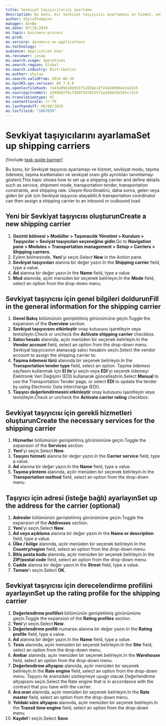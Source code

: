 ```yaml
---
title: Sevkiyat taşıyıcılarını ayarlama
description: Bu konu, bir Sevkiyat taşıyıcısı ayarlamayı ve hizmet, sevkiyat modu, taşıma ödemesi, taşıma kısıtlamaları ve sevkiyat oranı gibi ayrıntıları tanımlamayı gösterir.
author: ShylaThompson
manager: AnnBe
ms.date: 07/19/2019
ms.topic: business-process
ms.prod: ''
ms.service: dynamics-ax-applications
ms.technology: ''
audience: Application User
ms.reviewer: josaw
ms.search.scope: Operations
ms.search.region: Global
ms.search.industry: Distribution
ms.author: shylaw
ms.search.validFrom: 2016-06-30
ms.dyn365.ops.version: AX 7.0.0
ms.openlocfilehash: 7a43a99e10b915f1265be14f2442069dae3a22e5
ms.sourcegitcommit: a368682f9cf3897347d155f1a2d4b33e555cc2c4
ms.translationtype: HT
ms.contentlocale: tr-TR
ms.lasthandoff: 08/08/2019
ms.locfileid: "1867039"
---
```

# <a name="set-up-shipping-carriers"></a><span data-ttu-id="8e67d-103">Sevkiyat taşıyıcılarını ayarlama</span><span class="sxs-lookup"><span data-stu-id="8e67d-103">Set up shipping carriers</span></span>

[!include [task guide banner](../../includes/task-guide-banner.md)]

<span data-ttu-id="8e67d-104">Bu konu, bir Sevkiyat taşıyıcısı ayarlamayı ve hizmet, sevkiyat modu, taşıma ödemesi, taşıma kısıtlamaları ve sevkiyat oranı gibi ayrıntıları tanımlamayı gösterir.</span><span class="sxs-lookup"><span data-stu-id="8e67d-104">This topic shows how to set up a shipping carrier and define details such as service, shipment mode, transportation tender, transportation constraints, and shipping rate.</span></span> <span data-ttu-id="8e67d-105">Ulaşım Koordinatörü, daha sonra, gelen veya giden bir yük için Sevkiyat taşıyıcısı atayabilir.</span><span class="sxs-lookup"><span data-stu-id="8e67d-105">A transportation coordinator can then assign a shipping carrier to an inbound or outbound load.</span></span>


## <a name="create-a-new-shipping-carrier"></a><span data-ttu-id="8e67d-106">Yeni bir Sevkiyat taşıyıcısı oluşturun</span><span class="sxs-lookup"><span data-stu-id="8e67d-106">Create a new shipping carrier</span></span>
1. <span data-ttu-id="8e67d-107">**Gezinti bölmesi > Modüller > Taşımacılık Yönetimi > Kurulum > Taşıyıcılar > Seviyat taşıyıcıları seçeneğine gidin**.</span><span class="sxs-lookup"><span data-stu-id="8e67d-107">Go to **Navigation pane > Modules > Transportation management > Setup > Carriers > Shipping carriers**.</span></span>
2. <span data-ttu-id="8e67d-108">Eylem bölmesinde, **Yeni**'yi seçin.</span><span class="sxs-lookup"><span data-stu-id="8e67d-108">Select **New** in the Action pane.</span></span>
3. <span data-ttu-id="8e67d-109">**Sevkiyat taşıyıcıları** alanına bir değer yazın.</span><span class="sxs-lookup"><span data-stu-id="8e67d-109">In the **Shipping carrier** field, type a value.</span></span>
4. <span data-ttu-id="8e67d-110">**Ad** alanına bir değer yazın.</span><span class="sxs-lookup"><span data-stu-id="8e67d-110">In the **Name** field, type a value.</span></span>
5. <span data-ttu-id="8e67d-111">**Mod** alanında, açılır menüden bir seçenek belirleyin.</span><span class="sxs-lookup"><span data-stu-id="8e67d-111">In the **Mode** field, select an option from the drop-down menu.</span></span>

## <a name="fill-in-the-general-information-for-the-shipping-carrier"></a><span data-ttu-id="8e67d-112">Sevkiyat taşıyıcısı için genel bilgileri doldurun</span><span class="sxs-lookup"><span data-stu-id="8e67d-112">Fill in the general information for the shipping carrier</span></span>
1. <span data-ttu-id="8e67d-113">**Genel Bakış** bölümünün genişletilmiş görünümüne geçin.</span><span class="sxs-lookup"><span data-stu-id="8e67d-113">Toggle the expansion of the **Overview** section.</span></span>
2. <span data-ttu-id="8e67d-114">**Sevkiyat taşıyıcısını etkinleştir** onay kutusunu işaretleyin veya temizleyin.</span><span class="sxs-lookup"><span data-stu-id="8e67d-114">Check or uncheck the **Activate shipping carrier** checkbox.</span></span>
3. <span data-ttu-id="8e67d-115">**Satıcı hesabı** alanında, açılır menüden bir seçenek belirleyin.</span><span class="sxs-lookup"><span data-stu-id="8e67d-115">In the **Vendor account** field, select an option from the drop-down menu.</span></span> <span data-ttu-id="8e67d-116">Sevkiyat taşıyıcısının atanacağı satıcı hesabını seçin.</span><span class="sxs-lookup"><span data-stu-id="8e67d-116">Select the vendor account to assign the shipping carrier to.</span></span>  
4. <span data-ttu-id="8e67d-117">**Taşıma ödemesi türü** alanında bir seçenek belirleyin.</span><span class="sxs-lookup"><span data-stu-id="8e67d-117">In the **Transportation tender type** field, select an option.</span></span> <span data-ttu-id="8e67d-118">Taşıma ödemesi sayfasını kullanmak için **El ile**'yi seçin veya **EDI**'yi seçerek ödemeyi Elektronik Veri Değişimi (EDI) kullanarak güncelleştirin.</span><span class="sxs-lookup"><span data-stu-id="8e67d-118">Select **Manual** to use the Transportation Tender page, or select **EDI** to update the tender by using Electronic Data Interchange (EDI).</span></span>  
5. <span data-ttu-id="8e67d-119">**Taşıyıcı değerlendirmesini etkinleştir** onay kutusunu işaretleyin veya temizleyin.</span><span class="sxs-lookup"><span data-stu-id="8e67d-119">Check or uncheck the **Activate carrier rating** checkbox.</span></span>

## <a name="create-the-necessary-services-for-the-shipping-carrier"></a><span data-ttu-id="8e67d-120">Sevkiyat taşıyıcısı için gerekli hizmetleri oluşturun</span><span class="sxs-lookup"><span data-stu-id="8e67d-120">Create the necessary services for the shipping carrier</span></span>
1. <span data-ttu-id="8e67d-121">**Hizmetler** bölümünün genişletilmiş görünümüne geçin.</span><span class="sxs-lookup"><span data-stu-id="8e67d-121">Toggle the expansion of the **Services** section.</span></span>
2. <span data-ttu-id="8e67d-122">**Yeni**'yi seçin.</span><span class="sxs-lookup"><span data-stu-id="8e67d-122">Select **New**.</span></span>
3. <span data-ttu-id="8e67d-123">**Taşıyıcı hizmeti** alanına bir değer yazın.</span><span class="sxs-lookup"><span data-stu-id="8e67d-123">In the **Carrier service** field, type a value.</span></span>
4. <span data-ttu-id="8e67d-124">**Ad** alanına bir değer yazın.</span><span class="sxs-lookup"><span data-stu-id="8e67d-124">In the **Name** field, type a value.</span></span>
5. <span data-ttu-id="8e67d-125">**Taşıma yöntemi** alanında, açılır menüden bir seçenek belirleyin.</span><span class="sxs-lookup"><span data-stu-id="8e67d-125">In the **Transportation method** field, select an option from the drop-down menu.</span></span>

## <a name="set-up-the-address-for-the-carrier-optional"></a><span data-ttu-id="8e67d-126">Taşıyıcı için adresi (isteğe bağlı) ayarlayın</span><span class="sxs-lookup"><span data-stu-id="8e67d-126">Set up the address for the carrier (optional)</span></span>
1. <span data-ttu-id="8e67d-127">**Adresler** bölümünün genişletilmiş görünümüne geçin.</span><span class="sxs-lookup"><span data-stu-id="8e67d-127">Toggle the expansion of the **Addresses** section.</span></span>
2. <span data-ttu-id="8e67d-128">**Yeni**'yi seçin.</span><span class="sxs-lookup"><span data-stu-id="8e67d-128">Select **New**.</span></span>
3. <span data-ttu-id="8e67d-129">**Ad veya açıklama** alanına bir değer yazın.</span><span class="sxs-lookup"><span data-stu-id="8e67d-129">In the **Name or description** field, type a value.</span></span>
4. <span data-ttu-id="8e67d-130">**Ülke / bölge** alanında, açılır menüden bir seçenek belirleyin.</span><span class="sxs-lookup"><span data-stu-id="8e67d-130">In the **Country/region** field, select an option from the drop-down menu.</span></span>
5. <span data-ttu-id="8e67d-131">**Bitiş posta kodu** alanında, açılır menüden bir seçenek belirleyin.</span><span class="sxs-lookup"><span data-stu-id="8e67d-131">In the **ZIP/postal code** field, select an option from the drop-down menu.</span></span>
6. <span data-ttu-id="8e67d-132">**Cadde** alanına bir değer yazın.</span><span class="sxs-lookup"><span data-stu-id="8e67d-132">In the **Street** field, type a value.</span></span>
7. <span data-ttu-id="8e67d-133">**Tamam**'ı seçin.</span><span class="sxs-lookup"><span data-stu-id="8e67d-133">Select **OK**.</span></span>

## <a name="set-up-the-rating-profile-for-the-shipping-carrier"></a><span data-ttu-id="8e67d-134">Sevkiyat taşıyıcısı için derecelendirme profilini ayarlayın</span><span class="sxs-lookup"><span data-stu-id="8e67d-134">Set up the rating profile for the shipping carrier</span></span>
1. <span data-ttu-id="8e67d-135">**Değerlendirme profilleri** bölümünün genişletilmiş görünümüne geçin.</span><span class="sxs-lookup"><span data-stu-id="8e67d-135">Toggle the expansion of the **Rating profiles** section.</span></span>
2. <span data-ttu-id="8e67d-136">**Yeni**'yi seçin.</span><span class="sxs-lookup"><span data-stu-id="8e67d-136">Select **New**.</span></span>
3. <span data-ttu-id="8e67d-137">**Değerlendirme profili** numarası alanına bir değer yazın.</span><span class="sxs-lookup"><span data-stu-id="8e67d-137">In the **Rating profile** field, type a value.</span></span>
4. <span data-ttu-id="8e67d-138">**Ad** alanına bir değer yazın.</span><span class="sxs-lookup"><span data-stu-id="8e67d-138">In the **Name** field, type a value.</span></span>
5. <span data-ttu-id="8e67d-139">**Tesis** alanında, açılır menüden bir seçenek belirleyin.</span><span class="sxs-lookup"><span data-stu-id="8e67d-139">In the **Site** field, select an option from the drop-down menu.</span></span>
6. <span data-ttu-id="8e67d-140">**Ambar** alanında, açılır menüden bir seçenek belirleyin.</span><span class="sxs-lookup"><span data-stu-id="8e67d-140">In the **Warehouse** field, select an option from the drop-down menu.</span></span>
7. <span data-ttu-id="8e67d-141">**Değerlendirme altyapısı** alanında, açılır menüden bir seçenek belirleyin.</span><span class="sxs-lookup"><span data-stu-id="8e67d-141">In the **Rate engine** field, select an option from the drop-down menu.</span></span> <span data-ttu-id="8e67d-142">Taşıyıcı ile aranızdaki sözleşmeye uyugn olacak Değerlendirme altyapısını seçin.</span><span class="sxs-lookup"><span data-stu-id="8e67d-142">Select the Rate engine that is in accordance with the contract that you have with the carrier.</span></span>  
8. <span data-ttu-id="8e67d-143">**Ara oran** alanında, açılır menüden bir seçenek belirleyin.</span><span class="sxs-lookup"><span data-stu-id="8e67d-143">In the **Rate master** field, select an option from the drop-down menu.</span></span>
9. <span data-ttu-id="8e67d-144">**Yoldaki süre altyapısı** alanında, açılır menüden bir seçenek belirleyin.</span><span class="sxs-lookup"><span data-stu-id="8e67d-144">In the **Transit time engine** field, select an option from the drop-down menu.</span></span>
10. <span data-ttu-id="8e67d-145">**Kaydet**'i seçin.</span><span class="sxs-lookup"><span data-stu-id="8e67d-145">Select **Save**.</span></span>

